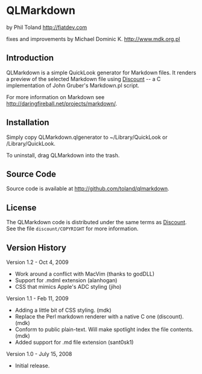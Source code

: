 QLMarkdown
==========

by Phil Toland
<http://fiatdev.com>

fixes and improvements by Michael Dominic K.
<http://www.mdk.org.pl>

Introduction
------------

QLMarkdown is a simple QuickLook generator for Markdown files. It renders a
preview of the selected Markdown file using [Discount][Discount] -- a C implementation of 
John Gruber's Markdown.pl script.

For more information on Markdown see 
<http://daringfireball.net/projects/markdown/>.


Installation
------------

Simply copy QLMarkdown.qlgenerator to ~/Library/QuickLook or /Library/QuickLook.

To uninstall, drag QLMarkdown into the trash.


Source Code
-----------

Source code is available at <http://github.com/toland/qlmarkdown>.


License
-------

The QLMarkdown code is distributed under the same terms as [Discount][Discount]. See
the file `discount/COPYRIGHT` for more information.

Version History
---------------

Version 1.2 - Oct 4, 2009

* Work around a conflict with MacVim (thanks to godDLL)
* Support for .mdml extension (alanhogan)
* CSS that mimics Apple's ADC styling (jiho)

Version 1.1 - Feb 11, 2009

* Adding a little bit of CSS styling. (mdk)
* Replace the Perl markdown renderer with a native C one (discount). (mdk)
* Conform to public plain-text. Will make spotlight index the file
  contents. (mdk) 
* Added support for .md file extension (sant0sk1)

Version 1.0 - July 15, 2008

* Initial release.

[Discount]: http://www.pell.portland.or.us/~orc/Code/markdown/
